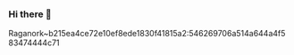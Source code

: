 ### Hi there 👋

<!--
**Rronoponnu/Rronoponnu** is a ✨ _special_ ✨ repository because its `README.md` (this file) appears on your GitHub profile.

Here are some ideas to get you started:

- 🔭 I’m currently working on ...
- 🌱 I’m currently learning ...
- 👯 I’m looking to collaborate on ...
- 🤔 I’m looking for help with ...
- 💬 Ask me about ...
- 📫 How to reach me: ...
- 😄 Pronouns: ...
- ⚡ Fun fact: ...
-->Raganork~b215ea4ce72e10ef8ede1830f41815a2:546269706a514a644a4f583474444c71
